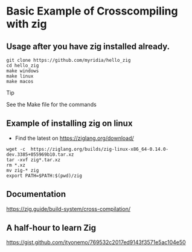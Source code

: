 # Basic Example of Crosscompiling with zig

## Usage after you have zig installed already.
```
git clone https://github.com/myridia/hello_zig
cd hello_zig
make windows
make linux
make macos
```
> [!TIP]
> See the Make file for the commands


## Example of installing zig on linux
* Find the latest on https://ziglang.org/download/
```
wget -c  https://ziglang.org/builds/zig-linux-x86_64-0.14.0-dev.3385+055969b10.tar.xz 
tar -xvf zig*.tar.xz
rm *.xz
mv zig-* zig
export PATH=$PATH:$(pwd)/zig
```


## Documentation
https://zig.guide/build-system/cross-compilation/

##  A half-hour to learn Zig
https://gist.github.com/ityonemo/769532c2017ed9143f3571e5ac104e50
